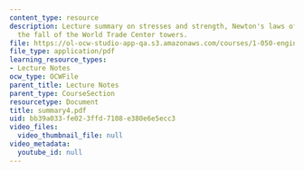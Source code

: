 ```yaml
---
content_type: resource
description: Lecture summary on stresses and strength, Newton's laws of motion, and
  the fall of the World Trade Center towers.
file: https://ol-ocw-studio-app-qa.s3.amazonaws.com/courses/1-050-engineering-mechanics-i-fall-2007/bb39a033fe023ffd7108e380e6e5ecc3_summary4.pdf
file_type: application/pdf
learning_resource_types:
- Lecture Notes
ocw_type: OCWFile
parent_title: Lecture Notes
parent_type: CourseSection
resourcetype: Document
title: summary4.pdf
uid: bb39a033-fe02-3ffd-7108-e380e6e5ecc3
video_files:
  video_thumbnail_file: null
video_metadata:
  youtube_id: null
---
```

